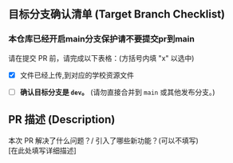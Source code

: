 ## 目标分支确认清单 (Target Branch Checklist)

### 本仓库已经开启main分支保护请不要提交pr到main

请在提交 PR 前，请完成以下表格：(方括号内填 "x" 以选中)
* [x] 文件已经上传,到对应的学校资源文件
* [ ] **确认目标分支是 `dev`。** (请勿直接合并到 `main` 或其他发布分支。)


## PR 描述 (Description)

本次 PR 解决了什么问题？/ 引入了哪些新功能？(可以不填写)  
[在此处填写详细描述]
